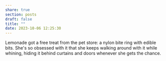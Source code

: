 ```yaml
---
share: true
section: posts
draft: false
title: ""
date: 2023-10-06 12:25:30
---
```


Lemonade got a free treat from the pet store: a nylon bite ring with edible bits. She's so obsessed with it that she keeps walking around with it while whining, hiding it behind curtains and doors whenever she gets the chance.